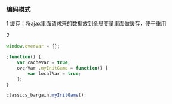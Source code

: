 ### 编码模式

1 缓存：将ajax里面请求来的数据放到全局变量里面做缓存，便于重用

2

```js
window.overVar = {};

;function() {
    var cacheVar = true;
    overVar .myInitGame = function() {
        var localVar = true;
    };
}
```

```js
classics_bargain.myInitGame();
```



